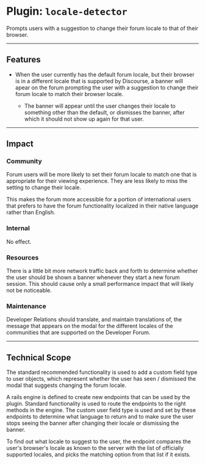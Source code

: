 # Plugin: `locale-detector`

Prompts users with a suggestion to change their forum locale to that of their browser.

---

## Features

- When the user currently has the default forum locale, but their browser is in a different locale that is supported by Discourse, a banner will apear on the forum prompting the user with a suggestion to change their forum locale to match their browser locale.

  - The banner will appear until the user changes their locale to something other than the default, or dismisses the banner, after which it should not show up again for that user.

---

## Impact

### Community

Forum users will be more likely to set their forum locale to match one that is appropriate for their viewing experience. They are less likely to miss the setting to change their locale.

This makes the forum more accessible for a portion of international users that prefers to have the forum functionality localized in their native language rather than English.

### Internal

No effect.

### Resources

There is a little bit more network traffic back and forth to determine whether the user should be shown a banner whenever they start a new forum session. This should cause only a small performance impact that will likely not be noticeable.

### Maintenance

Developer Relations should translate, and maintain translations of, the message that appears on the modal for the different locales of the communities that are supported on the Developer Forum.

---

## Technical Scope

The standard recommended functionality is used to add a custom field type to user objects, which represent whether the user has seen / dismissed the modal that suggests changing the forum locale.

A rails engine is defined to create new endpoints that can be used by the plugin. Standard functionality is used to route the endpoints to the right methods in the engine. The custom user field type is used and set by these endpoints to determine what language to return and to make sure the user stops seeing the banner after changing their locale or dismissing the banner.

To find out what locale to suggest to the user, the endpoint compares the user's browser's locale as known to the server with the list of officially supported locales, and picks the matching option from that list if it exists.
